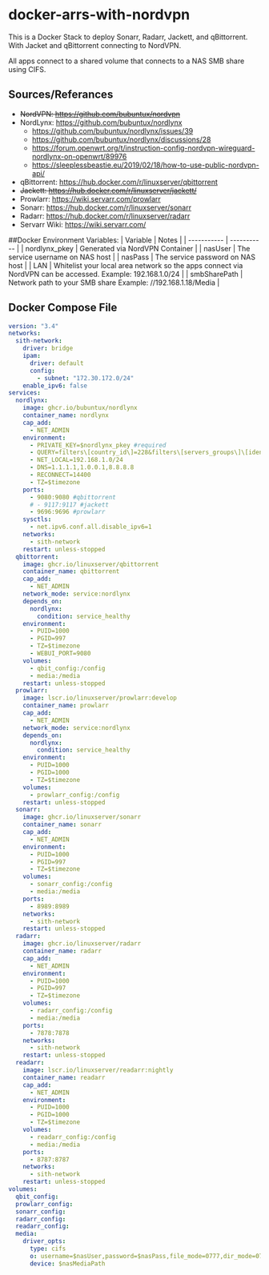 # docker-arrs-with-nordvpn
This is a Docker Stack to deploy Sonarr, Radarr, Jackett, and qBittorrent. With Jacket and qBittorrent connecting to NordVPN.

All apps connect to a shared volume that connects to a NAS SMB share using CIFS.

## Sources/Referances
- ~~NordVPN: https://github.com/bubuntux/nordvpn~~
- NordLynx: https://github.com/bubuntux/nordlynx
  - https://github.com/bubuntux/nordlynx/issues/39
  - https://github.com/bubuntux/nordlynx/discussions/28
  - https://forum.openwrt.org/t/instruction-config-nordvpn-wireguard-nordlynx-on-openwrt/89976
  - https://sleeplessbeastie.eu/2019/02/18/how-to-use-public-nordvpn-api/
- qBittorrent: https://hub.docker.com/r/linuxserver/qbittorrent
- ~~Jackett: https://hub.docker.com/r/linuxserver/jackett/~~
- Prowlarr: https://wiki.servarr.com/prowlarr
- Sonarr: https://hub.docker.com/r/linuxserver/sonarr
- Radarr: https://hub.docker.com/r/linuxserver/radarr
- Servarr Wiki: https://wiki.servarr.com/

##Docker Environment Variables:
| Variable | Notes |
| ----------- | ----------- |
| nordlynx_pkey | Generated via NordVPN Container |
| nasUser | The service username on NAS host |
| nasPass | The service password on NAS host |
| LAN | Whitelist your local area network so the apps connect via NordVPN can be accessed. Example: 192.168.1.0/24 |
| smbSharePath | Network path to your SMB share Example: //192.168.1.18/Media |

## Docker Compose File
```yaml
version: "3.4"
networks:
  sith-network:
    driver: bridge
    ipam:
      driver: default
      config:
        - subnet: "172.30.172.0/24"
    enable_ipv6: false
services:
  nordlynx:
    image: ghcr.io/bubuntux/nordlynx
    container_name: nordlynx
    cap_add:
      - NET_ADMIN
    environment:
      - PRIVATE_KEY=$nordlynx_pkey #required
      - QUERY=filters\[country_id\]=228&filters\[servers_groups\]\[identifier\]=legacy_p2p #https://api.nordvpn.com/v1/servers/recommendations?filters\[country_id\]=228&filters\[servers_groups\]\[identifier\]=legacy_p2p
      - NET_LOCAL=192.168.1.0/24
      - DNS=1.1.1.1,1.0.0.1,8.8.8.8
      - RECONNECT=14400
      - TZ=$timezone
    ports:
      - 9080:9080 #qbittorrent
      # - 9117:9117 #jackett
      - 9696:9696 #prowlarr
    sysctls:
      - net.ipv6.conf.all.disable_ipv6=1
    networks:
      - sith-network
    restart: unless-stopped
  qbittorrent:
    image: ghcr.io/linuxserver/qbittorrent
    container_name: qbittorrent
    cap_add:
      - NET_ADMIN
    network_mode: service:nordlynx
    depends_on:
      nordlynx:
        condition: service_healthy
    environment:
      - PUID=1000
      - PGID=997
      - TZ=$timezone
      - WEBUI_PORT=9080
    volumes:
      - qbit_config:/config
      - media:/media
    restart: unless-stopped
  prowlarr:
    image: lscr.io/linuxserver/prowlarr:develop
    container_name: prowlarr
    cap_add:
      - NET_ADMIN
    network_mode: service:nordlynx
    depends_on:
      nordlynx:
        condition: service_healthy
    environment:
      - PUID=1000
      - PGID=1000
      - TZ=$timezone
    volumes:
      - prowlarr_config:/config
    restart: unless-stopped
  sonarr:
    image: ghcr.io/linuxserver/sonarr
    container_name: sonarr
    cap_add:
      - NET_ADMIN
    environment:
      - PUID=1000
      - PGID=997
      - TZ=$timezone
    volumes:
      - sonarr_config:/config
      - media:/media 
    ports:
      - 8989:8989
    networks:
      - sith-network
    restart: unless-stopped
  radarr:
    image: ghcr.io/linuxserver/radarr
    container_name: radarr
    cap_add:
      - NET_ADMIN
    environment:
      - PUID=1000
      - PGID=997
      - TZ=$timezone
    volumes:
      - radarr_config:/config
      - media:/media 
    ports:
      - 7878:7878
    networks:
      - sith-network
    restart: unless-stopped
  readarr:
    image: lscr.io/linuxserver/readarr:nightly
    container_name: readarr
    cap_add:
      - NET_ADMIN
    environment:
      - PUID=1000
      - PGID=1000
      - TZ=$timezone
    volumes:
      - readarr_config:/config
      - media:/media
    ports:
      - 8787:8787
    networks:
      - sith-network
    restart: unless-stopped
volumes:
  qbit_config:
  prowlarr_config:
  sonarr_config:
  radarr_config:
  readarr_config:
  media:
    driver_opts:
      type: cifs
      o: username=$nasUser,password=$nasPass,file_mode=0777,dir_mode=0777,noperm
      device: $nasMediaPath
```
